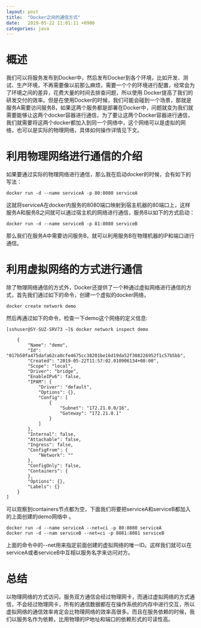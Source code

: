 ```yaml
---
layout: post
title:  "Docker之间的通信方式"
date:   2019-05-22 11:01:11 +0900
categories: java
---
```


# 概述

我们可以将服务发布到Docker中，然后发布Docker到各个环境，比如开发、测试、生产环境，不再需要像以前那么麻烦，需要一个个的环境进行配置，经常会为了环境之间的差异，花费大量的时间去排查问题，所以使用 Docker提高了我们的研发交付的效率。但是在使用Docker的时候，我们可能会碰到一个场景，那就是服务A需要访问服务B，如果这两个服务都是部署在Docker中，问题就变为我们就需要能够让这两个docker容器进行通信，为了要让这两个Docker容器进行通信，我们就需要将这两个docker都加入到同一个网络中，这个网络可以是虚拟的网络，也可以是实际的物理网络，具体如何操作详情见下文。

# 利用物理网络进行通信的介绍

如果要通过实际的物理网络进行通信，那么我在启动docker的时候，会有如下的写法：

    docker run -d --name serviceA -p 80:8080 serviceA

这就将serviceA在docker内服务的8080端口映射到宿主机器的80端口上，这样服务A和服务B之间就可以通过宿主机的网络进行通信，服务B以如下的方式启动：

    docker run -d --name serviceB -p 81:8080 serviceB

那么我们在服务A中需要访问服务B，就可以利用服务B在物理机器的IP和端口进行通信。

# 利用虚拟网络的方式进行通信

除了物理网络通信的方式外，Docker还提供了一个种通过虚拟网络进行通信的方式，首先我们通过如下的命令，创建一个虚拟的docker网络，

    docker create network demo

然后再通过如下的命令，检查一下demo这个网络的定义信息:

    [sshuser@SY-SUZ-SRV73 ~]$ docker network inspect demo
    
        {
            "Name": "demo",
            "Id": "017b50fa475dafa62ca0cfe4675cc38201be16d19da52f308226952f1c57b5bb",
            "Created": "2019-05-22T11:57:02.010906134+08:00",
            "Scope": "local",
            "Driver": "bridge",
            "EnableIPv6": false,
            "IPAM": {
                "Driver": "default",
                "Options": {},
                "Config": [
                    {
                        "Subnet": "172.21.0.0/16",
                        "Gateway": "172.21.0.1"
                    }
                ]
            },
            "Internal": false,
            "Attachable": false,
            "Ingress": false,
            "ConfigFrom": {
                "Network": ""
            },
            "ConfigOnly": false,
            "Containers": {
            },
            "Options": {},
            "Labels": {}
        }
    ]
    
可以观察到containers节点都为空，下面我们将要把serviceA和serviceB都加入的上面创建的demo网络中 。

    docker run -d --name serviceA --net=ci -p 80:8080 serviceA
    docker run -d --nam serviceB --net=ci -p 8081:8081 serviceB

上面的命令中的--net用来指定前面创建的虚拟网络的唯一ID。这样我们就可以在serviceA或者serviceB中互相以服务名字来访问对方。

# 总结

以物理网络的方式访问，服务双方通信会经过物理网卡，而通过虚拟网络的方式通信，不会经过物理网卡，所有的通信数据都在在操作系统的内存中进行交互，所以虚拟网络的通信效率肯定会比物理网络的效率高很多。而且在服务依赖的时候，我们以服务名作为依赖，比用物理的IP地址和端口的依赖形式的可读性高。